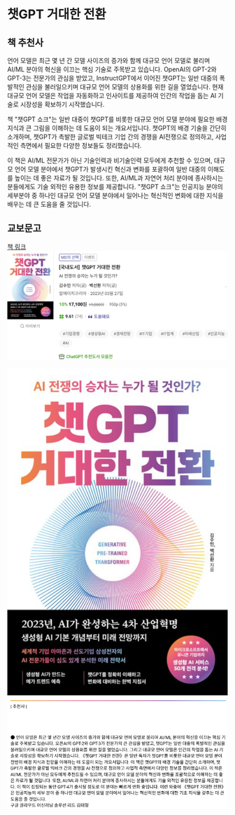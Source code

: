 # 챗GPT 거대한 전환
## 책 추천사
언어 모델은 최근 몇 년 간 모델 사이즈의 증가와 함께 대규모 언어 모델로 불리며 AI/ML 분야의 혁신을 이끄는 핵심 기술로 주목받고 있습니다. OpenAI의 GPT-2와 GPT-3는 전문가의 관심을 받았고, InstructGPT에서 이어진 챗GPT는 일반 대중의 폭발적인 관심을 불러일으키며 대규모 언어 모델의 상용화를 위한 길을 열었습니다. 현재 대규모 언어 모델은 작업을 자동화하고 인사이트를 제공하여 인간의 작업을 돕는 AI 기술로 시장성을 확보하기 시작했습니다.

책 "챗GPT 쇼크"는 일반 대중이 챗GPT를 비롯한 대규모 언어 모델 분야에 필요한 배경 지식과 큰 그림을 이해하는 데 도움이 되는 개요서입니다. 챗GPT의 배경 기술을 간단히 소개하며, 챗GPT가 촉발한 글로벌 빅테크 기업 간의 경쟁을 AI전쟁으로 정의하고, 사업적인 측면에서 필요한 다양한 정보들도 정리했습니다.

이 책은 AI/ML 전문가가 아닌 기술인력과 비기술인력 모두에게 추천할 수 있으며, 대규모 언어 모델 분야에서 챗GPT가 발생시킨 혁신과 변화를 포괄하여 일반 대중의 이해도를 높이는 데 좋은 자료가 될 것입니다. 또한, AI/ML과 자연어 처리 분야에 종사하시는 분들에게도 기술 외적인 유용한 정보를 제공합니다. "챗GPT 쇼크"는 인공지능 분야의 세부분야 중 하나인 대규모 언어 모델 분야에서 일어나는 혁신적인 변화에 대한 지식을 배우는 데 큰 도움을 줄 것입니다.

## 교보문고
[책 링크](https://product.kyobobook.co.kr/detail/S000201225687)
<img src="images/교보문고-국내도서-챗GPT 거대한 전환.png">

<img src="images/교보문고-챗GPT 거대한 전환-북커버.png">

<img src="images/교보문고-국내도서-챗GPT 거대한 전환-추천사-김태형.png">
